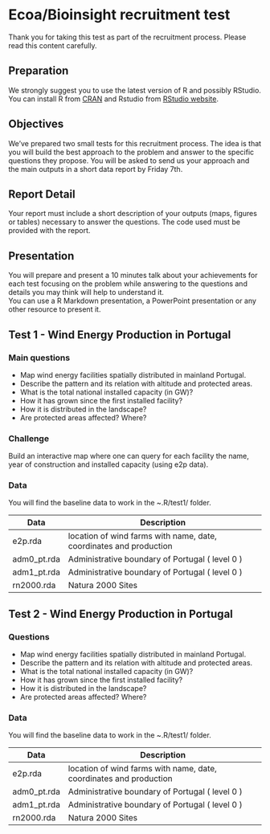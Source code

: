 
# Ecoa/Bioinsight recruitment test

Thank you for taking this test as part of the recruitment process.
Please read this content carefully.

## Preparation

We strongly suggest you to use the latest version of R and possibly
RStudio. You can install R from [CRAN](https://CRAN.R-project.org) and
Rstudio from [RStudio
website](https://www.rstudio.com/products/rstudio-desktop-pro/download-commercial/).

## Objectives

We’ve prepared two small tests for this recruitment process. The idea is
that you will build the best approach to the problem and answer to the
specific questions they propose. You will be asked to send us your
approach and the main outputs in a short data report by Friday 7th.

## Report Detail

Your report must include a short description of your outputs (maps,
figures or tables) necessary to answer the questions. The code used must
be provided with the report.

## Presentation

You will prepare and present a 10 minutes talk about your achievements
for each test focusing on the problem while answering to the questions
and details you may think will help to understand it.  
You can use a R Markdown presentation, a PowerPoint presentation or any
other resource to present it.

## Test 1 - Wind Energy Production in Portugal

### Main questions

-   Map wind energy facilities spatially distributed in mainland
    Portugal.
-   Describe the pattern and its relation with altitude and protected
    areas.
-   What is the total national installed capacity (in GW)?
-   How it has grown since the first installed facility?
-   How it is distributed in the landscape?
-   Are protected areas affected? Where?

### Challenge

Build an interactive map where one can query for each facility the name,
year of construction and installed capacity (using e2p data).

### Data

You will find the baseline data to work in the \~.R/test1/ folder.

| Data         | Description                                                        |
|--------------|--------------------------------------------------------------------|
| e2p.rda      | location of wind farms with name, date, coordinates and production |
| adm0\_pt.rda | Administrative boundary of Portugal ( level 0 )                    |
| adm1\_pt.rda | Administrative boundary of Portugal ( level 0 )                    |
| rn2000.rda   | Natura 2000 Sites                                                  |

## Test 2 - Wind Energy Production in Portugal

### Questions

-   Map wind energy facilities spatially distributed in mainland
    Portugal.
-   Describe the pattern and its relation with altitude and protected
    areas.
-   What is the total national installed capacity (in GW)?
-   How it has grown since the first installed facility?
-   How it is distributed in the landscape?
-   Are protected areas affected? Where?

### Data

You will find the baseline data to work in the \~.R/test1/ folder.

| Data         | Description                                                        |
|--------------|--------------------------------------------------------------------|
| e2p.rda      | location of wind farms with name, date, coordinates and production |
| adm0\_pt.rda | Administrative boundary of Portugal ( level 0 )                    |
| adm1\_pt.rda | Administrative boundary of Portugal ( level 0 )                    |
| rn2000.rda   | Natura 2000 Sites                                                  |
